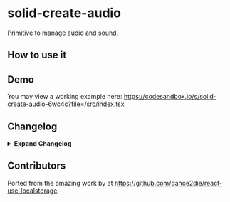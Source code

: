 # solid-create-audio

Primitive to manage audio and sound.

## How to use it

## Demo

You may view a working example here: https://codesandbox.io/s/solid-create-audio-6wc4c?file=/src/index.tsx

## Changelog

<details>
<summary><b>Expand Changelog</b></summary>

1.0.0

First ported commit from react-use-localstorage.

</details>

## Contributors

Ported from the amazing work by at https://github.com/dance2die/react-use-localstorage.
